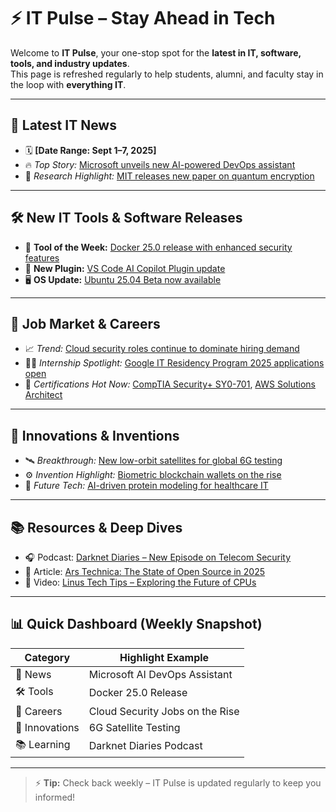 # ⚡ IT Pulse – Stay Ahead in Tech  

Welcome to **IT Pulse**, your one-stop spot for the **latest in IT, software, tools, and industry updates**.  
This page is refreshed regularly to help students, alumni, and faculty stay in the loop with **everything IT**.  

---

## 📰 Latest IT News
- 🗓️ **[Date Range: Sept 1–7, 2025]**
- 🔥 *Top Story:* [Microsoft unveils new AI-powered DevOps assistant](https://techcrunch.com/2025/09/microsoft-ai-devops-assistant)
- 🧠 *Research Highlight:* [MIT releases new paper on quantum encryption](https://news.mit.edu/2025/quantum-encryption-paper-0905)

---

## 🛠️ New IT Tools & Software Releases
- 🚀 **Tool of the Week:** [Docker 25.0 release with enhanced security features](https://www.docker.com/blog/docker-25-security-updates/)
- 🧩 **New Plugin:** [VS Code AI Copilot Plugin update](https://code.visualstudio.com/blogs/2025/09/ai-copilot-update)
- 🖥️ **OS Update:** [Ubuntu 25.04 Beta now available](https://ubuntu.com/blog/ubuntu-25-04-beta-release)

---

## 💼 Job Market & Careers
- 📈 *Trend:* [Cloud security roles continue to dominate hiring demand](https://www.zdnet.com/article/cloud-security-job-trends-2025)  
- 🧑‍🎓 *Internship Spotlight:* [Google IT Residency Program 2025 applications open](https://careers.google.com/students/it-residency/)  
- 📝 *Certifications Hot Now:* [CompTIA Security+ SY0-701](https://www.comptia.org/certifications/security), [AWS Solutions Architect](https://aws.amazon.com/certification/certified-solutions-architect-associate/)  

---

## 🚀 Innovations & Inventions
- 🛰️ *Breakthrough:* [New low-orbit satellites for global 6G testing](https://www.reuters.com/technology/6g-satellite-testing-2025-09-06)  
- ⚙️ *Invention Highlight:* [Biometric blockchain wallets on the rise](https://cointelegraph.com/news/biometric-blockchain-wallets-2025)  
- 🧬 *Future Tech:* [AI-driven protein modeling for healthcare IT](https://www.nature.com/articles/ai-protein-modeling-2025)  

---

## 📚 Resources & Deep Dives
- 🎧 Podcast: [Darknet Diaries – New Episode on Telecom Security](https://darknetdiaries.com/episode/147/)  
- 📖 Article: [Ars Technica: The State of Open Source in 2025](https://arstechnica.com/open-source-state-2025)  
- 🎥 Video: [Linus Tech Tips – Exploring the Future of CPUs](https://www.youtube.com/watch?v=future-cpu-tech-2025)  

---

## 📊 Quick Dashboard (Weekly Snapshot)

| Category       | Highlight Example                                |
|----------------|--------------------------------------------------|
| 📰 News        | Microsoft AI DevOps Assistant                     |
| 🛠️ Tools       | Docker 25.0 Release                               |
| 💼 Careers     | Cloud Security Jobs on the Rise                   |
| 🚀 Innovations | 6G Satellite Testing                              |
| 📚 Learning    | Darknet Diaries Podcast                           |

---

> ⚡ **Tip:** Check back weekly – IT Pulse is updated regularly to keep you informed!  

